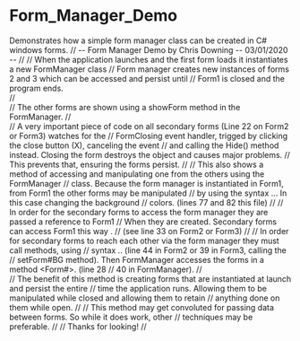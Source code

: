 # Form_Manager_Demo
Demonstrates how a simple form manager class can be created in C# windows forms.
//  -- Form Manager Demo by Chris Downing -- 03/01/2020 --
//
//  When the application launches and the first form loads it instantiates a new FormManager class
//  Form manager creates new instances of forms 2 and 3 which can be accessed and persist until
//  Form1 is closed and the program ends.  
//  
//  The other forms are shown using a showForm method in the FormManager.
//  
//  A very important piece of code on all secondary forms (Line 22 on Form2 or Form3) watches for the 
//  FormClosing event handler, trigged by clicking the close button (X), canceling the event
//  and calling the Hide() method instead.  Closing the form destroys the object and causes major problems.
//  This prevents that, ensuring the forms persist.
//
//  This also shows a method of accessing and manipulating one from the others using the FormManager
//  class.  Because the form manager is instantiated in Form1, from Form1 the other forms may be manipulated
//  by using the syntax <FormManager>.<FormName>.<somePropertyOrVariable>.  In this case changing the background
//  colors. (lines 77 and 82 this file)
//
//  In order for the secondary forms to access the form manager they are passed a reference to Form1
//  When they are created.  Secondary forms can access Form1 this way <Form1>.<somePropertyOrVar>
//  (see line 33 on Form2 or Form3)
//
//  In order for secondary forms to reach each other via the form manager they must call methods, using
//  syntax <Form1>.<FormManager>.<someMethodInFormManager> (line 44 in Form2 or 39 in Form3, calling the 
//  setForm#BG method).  Then FormManager accesses the forms in a method <Form#>.<someProperty> (line 28 
//  40 in FormManager).
//  
//  The benefit of this method is creating forms that are instantiated at launch and persist the entire
//  time the application runs.  Allowing them to be manipulated while closed and allowing them to retain
//  anything done on them while open.
//
//  This method may get convoluted for passing data between forms.  So while it does work, other 
//  techniques may be preferable.
//
//  Thanks for looking!
// 
